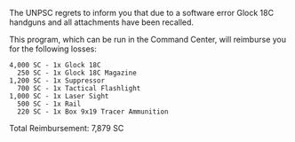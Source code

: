 
The UNPSC regrets to inform you that due to a software error Glock 18C handguns and all attachments have been recalled.

This program, which can be run in the Command Center, will reimburse you for the following losses:
```
4,000 SC - 1x Glock 18C
  250 SC - 1x Glock 18C Magazine
1,200 SC - 1x Suppressor
  700 SC - 1x Tactical Flashlight
1,000 SC - 1x Laser Sight
  500 SC - 1x Rail 
  220 SC - 1x Box 9x19 Tracer Ammunition
```
Total Reimbursement: 7,879 SC


